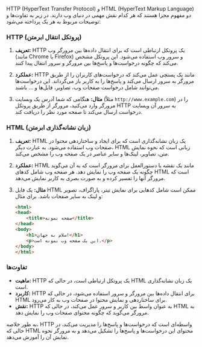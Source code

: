 HTTP (HyperText Transfer Protocol) و HTML (HyperText Markup Language) دو مفهوم مجزا هستند که هر کدام نقش مهمی در دنیای وب دارند. در زیر به تفاوت‌ها و توضیحات مربوط به هر یک پرداخته می‌شود:

### HTTP (پروتکل انتقال ابرمتن)
1. **تعریف:**
   HTTP یک پروتکل ارتباطی است که برای انتقال داده‌ها بین مرورگر وب (مانند Chrome یا Firefox) و سرور وب استفاده می‌شود. این پروتکل مشخص می‌کند که چگونه درخواست‌ها و پاسخ‌ها بین مرورگر و سرور انتقال پیدا کنند.

2. **عملکرد:**
   HTTP مانند یک پستچی عمل می‌کند که درخواست‌های کاربران را از طریق مرورگر به سرور ارسال می‌کند و پاسخ‌ها را به کاربر باز می‌گرداند. این درخواست‌ها می‌توانند شامل درخواست صفحات وب، تصاویر، فایل‌ها و ... باشند.

3. **مثال:**
   هنگامی که شما آدرس یک وبسایت (مثلاً `http://www.example.com`) را در مرورگر وارد می‌کنید، مرورگر از طریق پروتکل HTTP به سرور آن وبسایت درخواست ارسال می‌کند تا صفحه مورد نظر را دریافت کند.

### HTML (زبان نشانه‌گذاری ابرمتن)
1. **تعریف:**
   HTML یک زبان نشانه‌گذاری است که برای ایجاد و ساختاردهی محتوا در صفحات وب استفاده می‌شود. به عبارت دیگر، HTML زبانی است که نحوه نمایش متن، تصاویر، لینک‌ها و سایر عناصر در یک صفحه وب را مشخص می‌کند.

2. **عملکرد:**
   HTML مانند یک نقشه یا دستورالعمل برای مرورگر است که به آن می‌گوید چگونه یک صفحه وب را نمایش دهد. هر صفحه وب شامل کدهای HTML است که مرورگر آنها را تفسیر کرده و به صورت بصری به کاربر نمایش می‌دهد.

3. **مثال:**
   یک فایل HTML ممکن است شامل کدهایی برای نمایش تیتر، پاراگراف، تصویر و لینک به سایر صفحات باشد. برای مثال:
   ```html
   <html>
   <head>
       <title>صفحه نمونه</title>
   </head>
   <body>
       <h1>سلام به جهان!</h1>
       <p>این یک صفحه وب نمونه است.</p>
   </body>
   </html>
   ```

### تفاوت‌ها
- **ماهیت:** HTTP یک پروتکل ارتباطی است، در حالی که HTML یک زبان نشانه‌گذاری است.
- **کاربرد:** HTTP برای انتقال داده‌ها بین مرورگر و سرور استفاده می‌شود، در حالی که HTML برای ساختاردهی و نمایش محتوا در صفحات وب به کار می‌رود.
- **نقش:** HTTP به عنوان واسط بین کاربر و سرور عمل می‌کند، در حالی که HTML به مرورگر می‌گوید که چگونه محتوای صفحات وب را نمایش دهد.

به طور خلاصه، HTTP واسطه‌ای است که درخواست‌ها و پاسخ‌ها را مدیریت می‌کند، در حالی که HTML محتوای این درخواست‌ها و پاسخ‌ها را تشکیل می‌دهد و به مرورگر نحوه نمایش آن را آموزش می‌دهد.